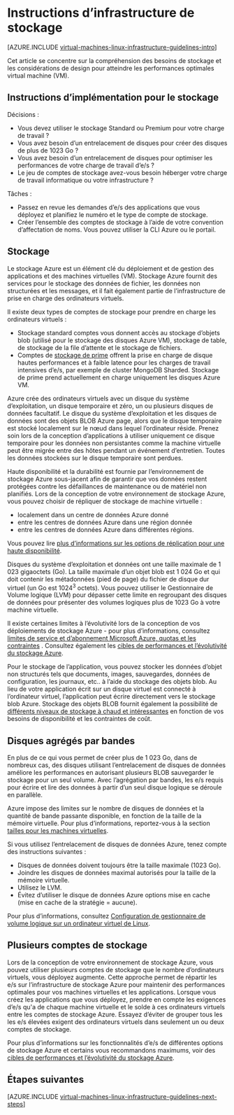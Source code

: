 <properties
    pageTitle="Instructions de Solutions de stockage | Microsoft Azure"
    description="Obtenir des informations sur les instructions clés de conception et d’implémentation pour le déploiement de solutions de stockage dans les services d’infrastructure Azure."
    documentationCenter=""
    services="virtual-machines-linux"
    authors="iainfoulds"
    manager="timlt"
    editor=""
    tags="azure-resource-manager"/>

<tags
    ms.service="virtual-machines-linux"
    ms.workload="infrastructure-services"
    ms.tgt_pltfrm="vm-linux"
    ms.devlang="na"
    ms.topic="article"
    ms.date="09/08/2016"
    ms.author="iainfou"/>

# <a name="storage-infrastructure-guidelines"></a>Instructions d’infrastructure de stockage

[AZURE.INCLUDE [virtual-machines-linux-infrastructure-guidelines-intro](../../includes/virtual-machines-linux-infrastructure-guidelines-intro.md)] 

Cet article se concentre sur la compréhension des besoins de stockage et les considérations de design pour atteindre les performances optimales virtual machine (VM).


## <a name="implementation-guidelines-for-storage"></a>Instructions d’implémentation pour le stockage

Décisions :

- Vous devez utiliser le stockage Standard ou Premium pour votre charge de travail ?
- Vous avez besoin d’un entrelacement de disques pour créer des disques de plus de 1023 Go ?
- Vous avez besoin d’un entrelacement de disques pour optimiser les performances de votre charge de travail d’e/s ?
- Le jeu de comptes de stockage avez-vous besoin héberger votre charge de travail informatique ou votre infrastructure ?

Tâches :

- Passez en revue les demandes d’e/s des applications que vous déployez et planifiez le numéro et le type de compte de stockage.
- Créer l’ensemble des comptes de stockage à l’aide de votre convention d’affectation de noms. Vous pouvez utiliser la CLI Azure ou le portail.


## <a name="storage"></a>Stockage

Le stockage Azure est un élément clé du déploiement et de gestion des applications et des machines virtuelles (VM). Stockage Azure fournit des services pour le stockage des données de fichier, les données non structurées et les messages, et il fait également partie de l’infrastructure de prise en charge des ordinateurs virtuels.

Il existe deux types de comptes de stockage pour prendre en charge les ordinateurs virtuels :

- Stockage standard comptes vous donnent accès au stockage d’objets blob (utilisé pour le stockage des disques Azure VM), stockage de table, de stockage de la file d’attente et le stockage de fichiers.
- Comptes de [stockage de prime](../storage/storage-premium-storage.md) offrent la prise en charge de disque hautes performances et à faible latence pour les charges de travail intensives d’e/s, par exemple de cluster MongoDB Sharded. Stockage de prime prend actuellement en charge uniquement les disques Azure VM.

Azure crée des ordinateurs virtuels avec un disque du système d’exploitation, un disque temporaire et zéro, un ou plusieurs disques de données facultatif. Le disque du système d’exploitation et les disques de données sont des objets BLOB Azure page, alors que le disque temporaire est stocké localement sur le nœud dans lequel l’ordinateur réside. Prenez soin lors de la conception d’applications à utiliser uniquement ce disque temporaire pour les données non persistantes comme la machine virtuelle peut être migrée entre des hôtes pendant un événement d’entretien. Toutes les données stockées sur le disque temporaire sont perdues.

Haute disponibilité et la durabilité est fournie par l’environnement de stockage Azure sous-jacent afin de garantir que vos données restent protégées contre les défaillances de maintenance ou de matériel non planifiés. Lors de la conception de votre environnement de stockage Azure, vous pouvez choisir de répliquer de stockage de machine virtuelle :

- localement dans un centre de données Azure donné
- entre les centres de données Azure dans une région donnée
- entre les centres de données Azure dans différentes régions.

Vous pouvez lire [plus d’informations sur les options de réplication pour une haute disponibilité](../storage/storage-introduction.md#replication-for-durability-and-high-availability).

Disques du système d’exploitation et données ont une taille maximale de 1 023 gigaoctets (Go). La taille maximale d’un objet blob est 1 024 Go et qui doit contenir les métadonnées (pied de page) du fichier de disque dur virtuel (un Go est 1024<sup>3</sup> octets). Vous pouvez utiliser le Gestionnaire de Volume logique (LVM) pour dépasser cette limite en regroupant des disques de données pour présenter des volumes logiques plus de 1023 Go à votre machine virtuelle.

Il existe certaines limites à l’évolutivité lors de la conception de vos déploiements de stockage Azure - pour plus d’informations, consultez [limites de service et d’abonnement Microsoft Azure, quotas et les contraintes](azure-subscription-service-limits.md#storage-limits) . Consultez également les [cibles de performances et l’évolutivité du stockage Azure](../storage/storage-scalability-targets.md).

Pour le stockage de l’application, vous pouvez stocker les données d’objet non structurés tels que documents, images, sauvegardes, données de configuration, les journaux, etc.. à l’aide du stockage des objets blob. Au lieu de votre application écrit sur un disque virtuel est connecté à l’ordinateur virtuel, l’application peut écrire directement vers le stockage blob Azure. Stockage des objets BLOB fournit également la possibilité de [différents niveaux de stockage à chaud et intéressantes](../storage/storage-blob-storage-tiers.md) en fonction de vos besoins de disponibilité et les contraintes de coût.


## <a name="striped-disks"></a>Disques agrégés par bandes
En plus de ce qui vous permet de créer plus de 1 023 Go, dans de nombreux cas, des disques utilisant l’entrelacement de disques de données améliore les performances en autorisant plusieurs BLOB sauvegarder le stockage pour un seul volume. Avec l’agrégation par bandes, les e/s requis pour écrire et lire des données à partir d’un seul disque logique se déroule en parallèle.

Azure impose des limites sur le nombre de disques de données et la quantité de bande passante disponible, en fonction de la taille de la mémoire virtuelle. Pour plus d’informations, reportez-vous à la section [tailles pour les machines virtuelles](virtual-machines-linux-sizes.md).

Si vous utilisez l’entrelacement de disques de données Azure, tenez compte des instructions suivantes :

- Disques de données doivent toujours être la taille maximale (1023 Go).
- Joindre les disques de données maximal autorisés pour la taille de la mémoire virtuelle.
- Utilisez le LVM.
- Évitez d’utiliser le disque de données Azure options mise en cache (mise en cache de la stratégie = aucune).

Pour plus d’informations, consultez [Configuration de gestionnaire de volume logique sur un ordinateur virtuel de Linux](virtual-machines-linux-configure-lvm.md).


## <a name="multiple-storage-accounts"></a>Plusieurs comptes de stockage

Lors de la conception de votre environnement de stockage Azure, vous pouvez utiliser plusieurs comptes de stockage que le nombre d’ordinateurs virtuels, vous déployez augmente. Cette approche permet de répartir les e/s sur l’infrastructure de stockage Azure pour maintenir des performances optimales pour vos machines virtuelles et les applications. Lorsque vous créez les applications que vous déployez, prendre en compte les exigences d’e/s qu'a de chaque machine virtuelle et le solde à ces ordinateurs virtuels entre les comptes de stockage Azure. Essayez d’éviter de grouper tous les les e/s élevées exigent des ordinateurs virtuels dans seulement un ou deux comptes de stockage.

Pour plus d’informations sur les fonctionnalités d’e/s de différentes options de stockage Azure et certains vous recommandons maximums, voir des [cibles de performances et l’évolutivité du stockage Azure](../storage/storage-scalability-targets.md).


## <a name="next-steps"></a>Étapes suivantes

[AZURE.INCLUDE [virtual-machines-linux-infrastructure-guidelines-next-steps](../../includes/virtual-machines-linux-infrastructure-guidelines-next-steps.md)] 